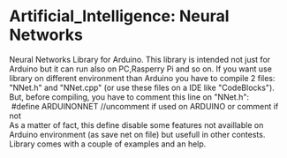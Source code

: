 # Artificial_Intelligence: Neural Networks
Neural Networks Library for Arduino.
This library is intended not just for Arduino but it can run also on PC,Rasperry Pi and so on.
If you want use library on different environment than Arduino you have to compile 2 files: "NNet.h" and "NNet.cpp" (or use these files on a IDE like "CodeBlocks").<br>
But, before compiling, you have to comment this line on "NNet.h":<br>
            &nbsp;#define ARDUINONNET    //uncomment if used on ARDUINO or comment if not<br>
As a matter of fact, this define disable some features not availlable on Arduino environment (as save net on file) but usefull in other contests.<br>
Library comes with a couple of examples and an help.

